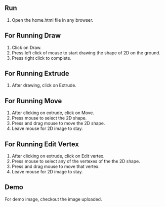 ## Run 

1. Open the home.html file in any browser.

## For Running Draw
1. Click on Draw.
2. Press left click of mouse to start drawing the shape of 2D on the ground.
3. Press right click to complete.


## For Running Extrude
1. After drawing, click on Extrude.


## For Running Move
1. After clicking on extrude, click on Move.
2. Press mouse to select the 2D shape.
3. Press and drag mouse to move the 2D shape.
4. Leave mouse for 2D image to stay.


## For Running Edit Vertex
1. After clicking on extrude, click on Edit vertex.
2. Press mouse to select any of the vertexes of the the 2D shape.
3. Press and drag mouse to move that vertex.
4. Leave mouse for 2D image to stay.


## Demo
For demo image, checkout the image uploaded.
